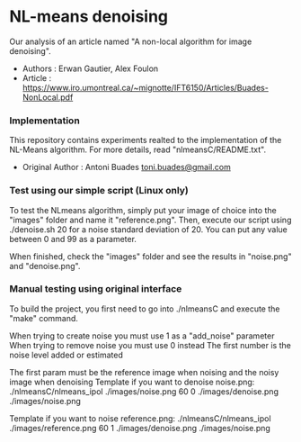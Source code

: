 # NL-means denoising
Our analysis of an article named "A non-local algorithm for image denoising".
* Authors : Erwan Gautier, Alex Foulon 
* Article : https://www.iro.umontreal.ca/~mignotte/IFT6150/Articles/Buades-NonLocal.pdf

### Implementation

This repository contains experiments realted to the implementation of the NL-Means algorithm.
For more details, read "nlmeansC/README.txt".
* Original Author : Antoni Buades <toni.buades@gmail.com>

### Test using our simple script (Linux only)

To test the NLmeans algorithm, simply put your image of choice into the "images" folder and name it "reference.png". Then, execute our script using ./denoise.sh 20 for a noise standard deviation of 20. You can put any value between 0 and 99 as a parameter.

When finished, check the "images" folder and see the results in "noise.png" and "denoise.png".

### Manual testing using original interface

To build the project, you first need to go into ./nlmeansC and execute the "make" command.

When trying to create noise you must use 1 as a "add_noise" parameter
When trying to remove noise you must use 0 instead
The first number is the noise level added or estimated

The first param must be the reference image when noising and the noisy image when denoising
Template if you want to denoise noise.png:
./nlmeansC/nlmeans_ipol ./images/noise.png 60 0 ./images/denoise.png ./images/noise.png

Template if you want to noise reference.png:
./nlmeansC/nlmeans_ipol ./images/reference.png 60 1 ./images/denoise.png ./images/noise.png

